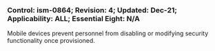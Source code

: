 ### Control: ism-0864; Revision: 4; Updated: Dec-21; Applicability: ALL; Essential Eight: N/A
<p>Mobile devices prevent personnel from disabling or modifying security functionality once provisioned.</p>
